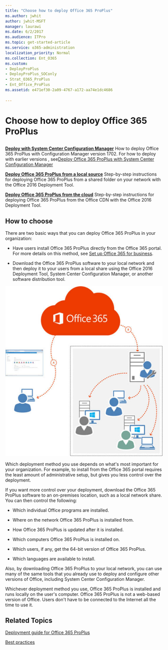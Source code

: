 ```yaml
---
title: "Choose how to deploy Office 365 ProPlus"
ms.author: jwhit
author: jwhit-MSFT
manager: laurawi
ms.date: 6/2/2017
ms.audience: ITPro
ms.topic: get-started-article
ms.service: o365-administration
localization_priority: Normal
ms.collection: Ent_O365
ms.custom:
- DeployProPlus
- DeployProPlus_SOConly
- Strat_O365_ProPlus
- Ent_Office_ProPlus
ms.assetid: e471ef30-2a09-4767-a172-aa74e1dc4686

---
```


# Choose how to deploy Office 365 ProPlus

## 

 **[Deploy with System Center Configuration Manager](https://docs.microsoft.com/en-us/sccm/sum/deploy-use/manage-office-365-proplus-updates)** How to deploy Office 365 ProPlus with Configuration Manager version 1702. For how to deploy with earlier versions , see[Deploy Office 365 ProPlus with System Center Configuration Manager](deploy-office-365-proplus-with-system-center-configuration-manager.md)
  
 **[Deploy Office 365 ProPlus from a local source](deploy-office-365-proplus-from-a-local-source.md)** Step-by-step instructions for deploying Office 365 ProPlus from a shared folder on your network with the Office 2016 Deployment Tool.
  
 **[Deploy Office 365 ProPlus from the cloud](deploy-office-365-proplus-from-the-cloud.md)** Step-by-step instructions for deploying Office 365 ProPlus from the Office CDN with the Office 2016 Deployment Tool.
  
## How to choose

There are two basic ways that you can deploy Office 365 ProPlus in your organization:
  
- Have users install Office 365 ProPlus directly from the Office 365 portal. For more details on this method, see [Set up Office 365 for business](http://technet.microsoft.com/library/6a3a29a0-e616-4713-99d1-15eda62d04fa%28Office.14%29.aspx).
    
- Download the Office 365 ProPlus software to your local network and then deploy it to your users from a local share using the Office 2016 Deployment Tool, System Center Configuration Manager, or another software distribution tool.
    
![Office 365 deployment methods](images/3d236c2a-304c-44b3-9a73-d0fa8cc48437.jpg)
  
Which deployment method you use depends on what's most important for your organization. For example, to install from the Office 365 portal requires the least amount of administrative setup, but gives you less control over the deployment.
  
If you want more control over your deployment, download the Office 365 ProPlus software to an on-premises location, such as a local network share. You can then control the following:
  
- Which individual Office programs are installed.
    
- Where on the network Office 365 ProPlus is installed from.
    
- How Office 365 ProPlus is updated after it is installed.
    
- Which computers Office 365 ProPlus is installed on.
    
- Which users, if any, get the 64-bit version of Office 365 ProPlus.
    
- Which languages are available to install.
    
Also, by downloading Office 365 ProPlus to your local network, you can use many of the same tools that you already use to deploy and configure other versions of Office, including System Center Configuration Manager.
  
Whichever deployment method you use, Office 365 ProPlus is installed and runs locally on the user's computer. Office 365 ProPlus is not a web-based version of Office. Users don't have to be connected to the Internet all the time to use it.
  
## Related Topics

[Deployment guide for Office 365 ProPlus](deployment-guide-for-office-365-proplus.md)
  
[Best practices](best-practices/best-practices.md)
  


